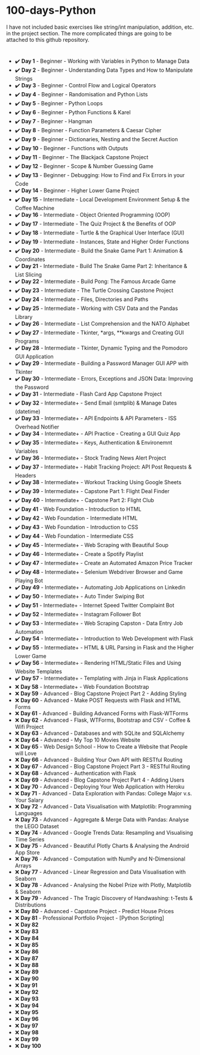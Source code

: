 # 100-days-Python

I have not included basic exercises like string/int manipulation, addition, etc. in the project section. The more complicated things are going to be attached to this github repository.

#

- :heavy_check_mark: **Day 1** - Beginner - Working with Variables in Python to Manage Data
- :heavy_check_mark: **Day 2** - Beginner - Understanding Data Types and How to Manipulate Strings
- :heavy_check_mark: **Day 3** - Beginner - Control Flow and Logical Operators
- :heavy_check_mark: **Day 4** - Beginner - Randomisation and Python Lists
- :heavy_check_mark: **Day 5** - Beginner - Python Loops
- :heavy_check_mark: **Day 6** - Beginner - Python Functions & Karel
- :heavy_check_mark: **Day 7** - Beginner - Hangman
- :heavy_check_mark: **Day 8** - Beginner - Function Parameters & Caesar Cipher
- :heavy_check_mark: **Day 9** - Beginner - Dictionaries, Nesting and the Secret Auction
- :heavy_check_mark: **Day 10** - Beginner - Functions with Outputs
- :heavy_check_mark: **Day 11** - Beginner - The Blackjack Capstone Project
- :heavy_check_mark: **Day 12** - Beginner - Scope & Number Guessing Game
- :heavy_check_mark: **Day 13** - Beginner - Debugging: How to Find and Fix Errors in your Code
- :heavy_check_mark: **Day 14** - Beginner - Higher Lower Game Project
- :heavy_check_mark: **Day 15** - Intermediate - Local Development Environment Setup & the Coffee Machine
- :heavy_check_mark: **Day 16** - Intermediate - Object Oriented Programming (OOP)
- :heavy_check_mark: **Day 17** - Intermediate - The Quiz Project & the Benefits of OOP
- :heavy_check_mark: **Day 18** - Intermediate - Turtle & the Graphical User Interface (GUI)
- :heavy_check_mark: **Day 19** - Intermediate - Instances, State and Higher Order Functions
- :heavy_check_mark: **Day 20** - Intermediate - Build the Snake Game Part 1: Animation & Coordinates
- :heavy_check_mark: **Day 21** - Intermediate - Build The Snake Game Part 2: Inheritance & List Slicing
- :heavy_check_mark: **Day 22** - Intermediate - Build Pong: The Famous Arcade Game
- :heavy_check_mark: **Day 23** - Intermediate - The Turtle Crossing Capstone Project
- :heavy_check_mark: **Day 24** - Intermediate - Files, Directories and Paths
- :heavy_check_mark: **Day 25** - Intermediate - Working with CSV Data and the Pandas Library
- :heavy_check_mark: **Day 26** - Intermediate - List Comprehension and the NATO Alphabet
- :heavy_check_mark: **Day 27** - Intermediate - Tkinter, *args, **kwargs and Creating GUI Programs
- :heavy_check_mark: **Day 28** - Intermediate - Tkinter, Dynamic Typing and the Pomodoro GUI Application
- :heavy_check_mark: **Day 29** - Intermediate - Building a Password Manager GUI APP with Tkinter
- :heavy_check_mark: **Day 30** - Intermediate - Errors, Exceptions and JSON Data: Improving the Password
- :heavy_check_mark: **Day 31** - Intermediate - Flash Card App Capstone Project
- :heavy_check_mark: **Day 32** - Intermediate+ - Send Email (smtplib) & Manage Dates (datetime)
- :heavy_check_mark: **Day 33** - Intermediate+ - API Endpoints & API Parameters - ISS Overhead Notifier
- :heavy_check_mark: **Day 34** - Intermediate+ - API Practice - Creating a GUI Quiz App
- :heavy_check_mark: **Day 35** - Intermediate+ - Keys, Authentication & Environemnt Variables
- :heavy_check_mark: **Day 36** - Intermediate+ - Stock Trading News Alert Project
- :heavy_check_mark: **Day 37** - Intermediate+ - Habit Tracking Project: API Post Requests & Headers
- :heavy_check_mark: **Day 38** - Intermediate+ - Workout Tracking Using Google Sheets
- :heavy_check_mark: **Day 39** - Intermediate+ - Capstone Part 1: Flight Deal Finder
- :heavy_check_mark: **Day 40** - Intermediate+ - Capstone Part 2: Flight Club
- :heavy_check_mark: **Day 41** - Web Foundation - Introduction to HTML
- :heavy_check_mark: **Day 42** - Web Foundation - Intermediate HTML
- :heavy_check_mark: **Day 43** - Web Foundation - Introduction to CSS
- :heavy_check_mark: **Day 44** - Web Foundation - Intermediate CSS
- :heavy_check_mark: **Day 45** - Intermediate+ - Web Scraping with Beautiful Soup
- :heavy_check_mark: **Day 46** - Intermediate+ - Create a Spotify Playlist
- :heavy_check_mark: **Day 47** - Intermediate+ - Create an Automated Amazon Price Tracker
- :heavy_check_mark: **Day 48** - Intermediate+ - Selenium Webdriver Browser and Game Playing Bot
- :heavy_check_mark: **Day 49** - Intermediate+ - Automating Job Applications on Linkedin
- :heavy_check_mark: **Day 50** - Intermediate+ - Auto Tinder Swiping Bot
- :heavy_check_mark: **Day 51** - Intermediate+ - Internet Speed Twitter Complaint Bot
- :heavy_check_mark: **Day 52** - Intermediate+ - Instagram Follower Bot
- :heavy_check_mark: **Day 53** - Intermediate+ - Web Scraping Capston - Data Entry Job Automation
- :heavy_check_mark: **Day 54** - Intermediate+ - Introduction to Web Development with Flask
- :heavy_check_mark: **Day 55** - Intermediate+ - HTML & URL Parsing in Flask and the Higher Lower Game
- :heavy_check_mark: **Day 56** - Intermediate+ - Rendering HTML/Static Files and Using Website Templates
- :heavy_check_mark: **Day 57** - Intermediate+ - Templating with Jinja in Flask Applications
- :x: **Day 58** - Intermediate+ - Web Foundation Bootstrap
- :x: **Day 59** - Advanced - Blog Capstone Project Part 2 - Adding Styling
- :x: **Day 60** - Advanced - Make POST Requests with Flask and HTML Forms
- :x: **Day 61** - Advanced - Building Advanced Forms with Flask-WTForms
- :x: **Day 62** - Advanced - Flask, WTForms, Bootstrap and CSV - Coffee & Wifi Project
- :x: **Day 63** - Advanced - Databases and with SQLite and SQLAlchemy
- :x: **Day 64** - Advanced - My Top 10 Movies Website
- :x: **Day 65** - Web Design School - How to Create a Website that People will Love
- :x: **Day 66** - Advanced - Building Your Own API with RESTful Routing
- :x: **Day 67** - Advanced - Blog Capstone Project Part 3 - RESTful Routing
- :x: **Day 68** - Advanced - Authentication with Flask
- :x: **Day 69** - Advanced - Blog Capstone Project Part 4 - Adding Users
- :x: **Day 70** - Advanced - Deploying Your Web Application with Heroku
- :x: **Day 71** - Advanced - Data Exploration with Pandas: College Major v.s. Your Salary
- :x: **Day 72** - Advanced - Data Visualisation with Matplotlib: Programming Languages
- :x: **Day 73** - Advanced - Aggregate & Merge Data with Pandas: Analyse the LEGO Dataset
- :x: **Day 74** - Advanced - Google Trends Data: Resampling and Visualising Time Series
- :x: **Day 75** - Advanced - Beautiful Plotly Charts & Analysing the Android App Store
- :x: **Day 76** - Advanced - Computation with NumPy and N-Dimensional Arrays
- :x: **Day 77** - Advanced - Linear Regression and Data Visualisation with Seaborn
- :x: **Day 78** - Advanced - Analysing the Nobel Prize with Plotly, Matplotlib & Seaborn
- :x: **Day 79** - Advanced - The Tragic Discovery of Handwashing: t-Tests & Distributions
- :x: **Day 80** - Advanced - Capstone Project  - Predict House Prices
- :x: **Day 81** - Professional Portfolio Project - [Python Scripting]
- :x: **Day 82**
- :x: **Day 83**
- :x: **Day 84**
- :x: **Day 85**
- :x: **Day 86**
- :x: **Day 87**
- :x: **Day 88**
- :x: **Day 89**
- :x: **Day 90**
- :x: **Day 91** 
- :x: **Day 92**
- :x: **Day 93**
- :x: **Day 94**
- :x: **Day 95**
- :x: **Day 96**
- :x: **Day 97**
- :x: **Day 98**
- :x: **Day 99**
- :x: **Day 100**
